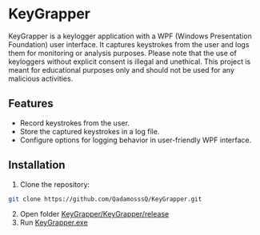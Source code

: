 # KeyGrapper

KeyGrapper is a keylogger application with a WPF (Windows Presentation Foundation) user interface. It captures keystrokes from the user and logs them for monitoring or analysis purposes. Please note that the use of keyloggers without explicit consent is illegal and unethical. This project is meant for educational purposes only and should not be used for any malicious activities.

## Features

- Record keystrokes from the user.
- Store the captured keystrokes in a log file.
- Configure options for logging behavior in user-friendly WPF interface.

## Installation

1. Clone the repository:
```bash
git clone https://github.com/QadamosssQ/KeyGrapper.git
```
2. Open folder [KeyGrapper/KeyGrapper/release](KeyGrapper/release)
3. Run [KeyGrapper.exe](KeyGrapper/release/KeyGrapper.exe)


